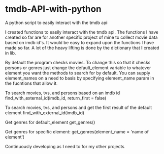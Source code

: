 # tmdb-API-with-python
A python script to easily interact with the tmdb api

I created functions to easily interact with the tmdb api.  The functions I have
created so far are for another specific project of mine to collect movie data
based on imdb id's.  It would be easy to expand upon the functions I have made
so far.  A lot of the heavy lifting is done by the dictionary that I created in
lib.  

By default the program checks movies.  To change this so that it checks persons
or genres just change the default_element variable to whatever element you want
the methods to search for by default.  You can supply element_names on a need to
basis by specifying element_name param in the fucntions that allow it.

To search movies, tvs, and persons based on an imdb id
find_with_external_id(imdb_id, return_first = false)

To search movies, tvs, and persons and get the first result of the default element
find_with_external_id(imdb_id)

Get genres for default_element
get_genres()

Get genres for specific element:
get_genres(element_name = 'name of element')

Continuously developing as I need to for my other projects. 
